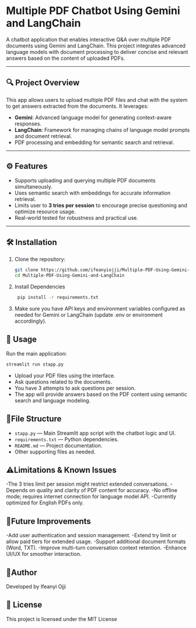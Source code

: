 # Multiple PDF Chatbot Using Gemini and LangChain

A chatbot application that enables interactive Q&A over multiple PDF documents using Gemini and LangChain. This project integrates advanced language models with document processing to deliver concise and relevant answers based on the content of uploaded PDFs.

---

## 🔍 Project Overview

This app allows users to upload multiple PDF files and chat with the system to get answers extracted from the documents. It leverages:

- **Gemini**: Advanced language model for generating context-aware responses.
- **LangChain**: Framework for managing chains of language model prompts and document retrieval.
- PDF processing and embedding for semantic search and retrieval.

---

## ⚙️ Features

- Supports uploading and querying multiple PDF documents simultaneously.
- Uses semantic search with embeddings for accurate information retrieval.
- Limits user to **3 tries per session** to encourage precise questioning and optimize resource usage.
- Real-world tested for robustness and practical use.

---

## 🛠️ Installation

1. Clone the repository:

   ```bash
   git clone https://github.com/ifeanyiojji/Multiple-PDF-Using-Gemini-and-LangChain.git
   cd Multiple-PDF-Using-Gemini-and-LangChain
    ```
2. Install Dependencies
   ```bash
    pip install -r requirements.txt
   ```
3. Make sure you have API keys and environment variables configured as needed for Gemini or LangChain (update .env or environment accordingly).


## 🚀 Usage

Run the main application:

```bash
streamlit run stapp.py
```

- Upload your PDF files using the interface.
- Ask questions related to the documents.
- You have 3 attempts to ask questions per session.
- The app will provide answers based on the PDF content using semantic search and    language modeling.

## 📄File Structure
- `stapp.py` — Main Streamlit app script with the chatbot logic and UI.
- `requirements.txt` — Python dependencies.
- `README.md` — Project documentation.
- Other supporting files as needed.

## ⚠️Limitations & Known Issues
-The 3 tries limit per session might restrict extended conversations.
-Depends on quality and clarity of PDF content for accuracy.
-No offline mode; requires internet connection for language model API.
-Currently optimized for English PDFs only.

## 🌟Future Improvements
-Add user authentication and session management.
-Extend try limit or allow paid tiers for extended usage.
-Support additional document formats (Word, TXT).
-Improve multi-turn conversation context retention.
-Enhance UI/UX for smoother interaction.

## 👤Author
Developed by Ifeanyi Ojji

## 📜 License
This project is licensed under the MIT License
